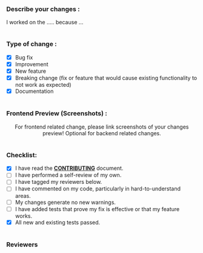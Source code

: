 ### Describe your changes :
<!-- Explain what you have done & tag your assigned issue !-->
I worked on the ..... because ...

#
### Type of change :
<!-- You should choose 1 option and delete options that aren't relevant -->
- [x] Bug fix
- [x] Improvement
- [x] New feature
- [x] Breaking change (fix or feature that would cause existing functionality to not work as expected)
- [x] Documentation

#
### Frontend Preview (Screenshots) :
<p align="center">For frontend related change, please link screenshots of your changes preview! Optional for backend related changes.
</p>

#
### Checklist:
<!-- add an x in [] if done, don't mark items that you didn't do !-->
- [x] I have read the [**CONTRIBUTING**](https://docs.open-metadata.org/open-source-community/developer) document.
- [ ] I have performed a self-review of my own. 
- [ ] I have tagged my reviewers below.
- [ ] I have commented on my code, particularly in hard-to-understand areas.
- [ ] My changes generate no new warnings.
- [ ] I have added tests that prove my fix is effective or that my feature works.
- [x] All new and existing tests passed.

#
### Reviewers
<!-- Please see the contributing guidelines and then add your reviewer(s) !-->
<!--- OpenMetadata Community thanks you for explaining your changes in detail !-->
<!--- If you are unsure of people to review your work, you can add anyone of these developers :) !-->
<!--- Frontend: @shahsank3t, @darth-coder00, @Sachin-chaurasiya -->
<!--- Backend: @sureshms @harshach -->
<!--- Ingestion: @harshach @ayush-shah @pmbrull -->
